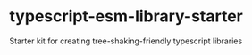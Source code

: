 # typescript-esm-library-starter
Starter kit for creating tree-shaking-friendly typescript libraries
